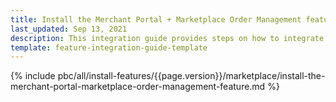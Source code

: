 ```yaml
---
title: Install the Merchant Portal + Marketplace Order Management feature
last_updated: Sep 13, 2021
description: This integration guide provides steps on how to integrate the B2B Marketplace Merchant Portal Order Management feature into a Spryker project.
template: feature-integration-guide-template
---
```


{% include pbc/all/install-features/{{page.version}}/marketplace/install-the-merchant-portal-marketplace-order-management-feature.md %} <!-- To edit, see /_includes/pbc/all/install-features/202311.0/marketplace/install-the-merchant-portal-marketplace-order-management-feature.md -->
